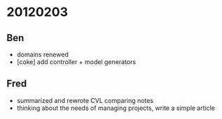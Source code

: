 # 20120203

## Ben
- domains renewed
- [coke] add controller + model generators



## Fred
- summarized and rewrote CVL comparing notes
- thinking about the needs of managing projects, write a simple article